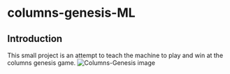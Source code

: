 # columns-genesis-ML
## Introduction
This small project is an attempt to teach the machine to play and win at the columns genesis game.
![Columns-Genesis image](https://www.retroplace.com/pics/genesis/ingames/38977--columns.png)
